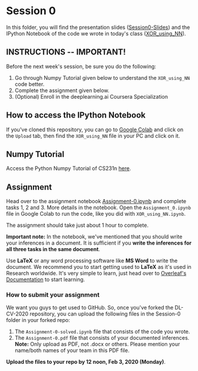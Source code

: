 # Session 0

In this folder, you will find the presentation slides ([Session0-Slides](https://github.com/techclubssn/DL-CV-2020/blob/master/Session-0/Session0-Slides.pdf)) and the IPython Notebook of the code we wrote in today's class ([XOR_using_NN](https://github.com/techclubssn/DL-CV-2020/blob/master/Session-0/XOR_using_NN.ipynb)).

## INSTRUCTIONS -- IMPORTANT!
Before the next week's session, be sure you do the following:
1. Go through Numpy Tutorial given below to understand the `XOR_using_NN` code better.
2. Complete the assignment given below.
3. (Optional) Enroll in the deeplearning.ai Coursera Specialization

## How to access the IPython Notebook
If you've cloned this repository, you can go to [Google Colab](https://colab.research.google.com/notebooks/intro.ipynb#recent=true) and click on the `Upload` tab, then find the `XOR_using_NN` file in your PC and click on it.

## Numpy Tutorial
Access the Python Numpy Tutorial of CS231n [here](http://cs231n.github.io/python-numpy-tutorial/).

## Assignment

Head over to the assignment notebook [Assignment-0.ipynb](https://github.com/techclubssn/DL-CV-2020/blob/master/Session-0/Assignment_0.ipynb) and complete tasks 1, 2 and 3. More details in the notebook. Open the `Assignment_0.ipynb` file in Google Colab to run the code, like you did with `XOR_using_NN.ipynb`.

The assignment should take just about 1 hour to complete.

**Important note:** In the notebook, we've mentioned that you should write your inferences in a document. It is sufficient if you **write the inferences for all three tasks in the same document**.

Use **LaTeX** or any word processing software like **MS Word** to write the document. We recommend you to start getting used to **LaTeX** as it's used in Research worldwide. It's very simple to learn, just head over to [Overleaf's Documentation](https://www.overleaf.com/learn) to start learning.

### How to submit your assignment

We want you guys to get used to GitHub. So, once you've forked the DL-CV-2020 repository, you can upload the following files in the Session-0 folder in your forked repo:

1. The `Assignment-0-solved.ipynb` file that consists of the code you wrote.
2. The `Assignment-0.pdf` file that consists of your documented inferences. **Note:** Only upload as PDF, not .docx or others. Please mention your name/both names of your team in this PDF file.

**Upload the files to your repo by 12 noon, Feb 3, 2020 (Monday)**.
